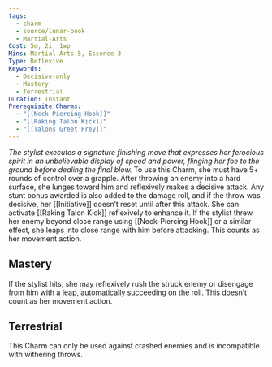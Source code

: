 ```yaml
---
tags:
  - charm
  - source/lunar-book
  - Martial-Arts
Cost: 5m, 2i, 1wp
Mins: Martial Arts 5, Essence 3
Type: Reflexive
Keywords:
  - Decisive-only
  - Mastery
  - Terrestrial
Duration: Instant
Prerequisite Charms:
  - "[[Neck-Piercing Hook]]"
  - "[[Raking Talon Kick]]"
  - "[[Talons Greet Prey]]"
---
```

*The stylist executes a signature finishing move that expresses her ferocious spirit in an unbelievable display of speed and power, flinging her foe to the ground before dealing the final blow.*
To use this Charm, she must have 5+ rounds of control over a grapple. After throwing an enemy into a hard surface, she lunges toward him and reflexively makes a decisive attack. Any stunt bonus awarded is also added to the damage roll, and if the throw was decisive, her [[Initiative]] doesn’t reset until after this attack. She can activate [[Raking Talon Kick]] reflexively to enhance it. 
If the stylist threw her enemy beyond close range using [[Neck-Piercing Hook]] or a similar effect, she leaps into close range with him before attacking. This counts as her movement action. 
## Mastery
If the stylist hits, she may reflexively rush the struck enemy or disengage from him with a leap, automatically succeeding on the roll. This doesn’t count as her movement action. 
## Terrestrial
This Charm can only be used against crashed enemies and is incompatible with withering throws.